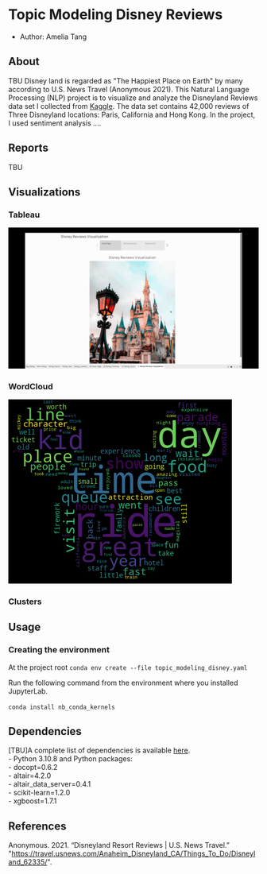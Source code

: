 # Topic Modeling Disney Reviews 

-   Author: Amelia Tang 

## About
TBU Disney land is regarded as "The Happiest Place on Earth" by many according to U.S. News Travel (Anonymous 2021). This Natural Language Processing (NLP) project is to visualize and analyze the Disneyland Reviews data set I collected from [Kaggle](https://www.kaggle.com/datasets/arushchillar/disneyland-reviews). The data set contains 42,000 reviews of Three Disneyland locations: Paris, California and Hong Kong. In the project, I used sentiment analysis ....    

## Reports
TBU

## Visualizations 

### Tableau 
![Tableau Demo](EDA/disney-tableau-demo.gif)

### WordCloud 
![](EDA/wordcloud.png)

### Clusters 


## Usage

### Creating the environment

At the project root
`conda env create --file topic_modeling_disney.yaml`

Run the following command from the environment where you installed
JupyterLab.

`conda install nb_conda_kernels`

## Dependencies

[TBU]A complete list of dependencies is available [here](TBU).
<br>- Python 3.10.8 and Python packages: <br>- docopt=0.6.2 <br>-
altair=4.2.0 <br>- altair_data_server=0.4.1 <br>- scikit-learn=1.2.0 <br>- xgboost=1.7.1

## References 
Anonymous. 2021. “Disneyland Resort Reviews | U.S. News Travel.” "https://travel.usnews.com/Anaheim_Disneyland_CA/Things_To_Do/Disneyland_62335/".
